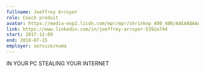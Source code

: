 ```yaml
---
fullname: Joeffrey Arruyer
role: Coach produit
avatar: https://media-exp2.licdn.com/mpr/mpr/shrinknp_400_400/AAEAAQAAAAAAAAXTAAAAJGYxYjhhNjAyLTExZTQtNDMyYy1hYzhmLWYyZGNhZTk1MDQ3Mg.jpg
link: https://www.linkedin.com/in/joeffrey-arruyer-5392a744
start: 2017-12-09 
end: 2018-07-15
employer: service/numa
---
```


IN YOUR PC STEALING YOUR INTERNET
